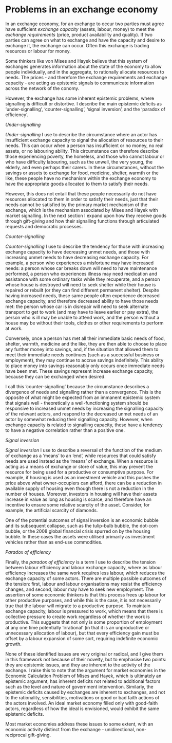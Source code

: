 # Problems in an exchange economy

In an exchange economy, for an exchange to occur two parties must agree have sufficient *exchange capacity* (assets, labour, money) to meet the *exchange requirements* (price, product availability and quality).  If two parties can agree on what to exchange and have the capacity and desire to exchange it, the exchange can occur.  Often this exchange is trading resources or labour for money.

Some thinkers like von Mises and Hayek believe that this system of exchanges generates information about the state of the economy to allow people individually, and in the aggregate, to rationally allocate resources to needs.  The prices - and therefore the exchange requirements and exchange capacity - are acting as epistemic signals to communicate information across the network of the conomy.

However, the exchange has some inherent epistemic problems, where signalling is difficult or distortive.  I describe the main epistemic deficits as ‘under-signalling’, ‘counter-signalling’, ‘signal inversion’, and the ‘paradox of efficiency’.

*Under-signalling*

*Under-signalling* I use to describe the circumstance where an actor has insufficient exchange capacity to signal the allocation of resources to their needs.  This can occur when a person has insufficient or no money, no real assets, or no labouring ability.  This circumstance can therefore describe those experiencing poverty, the homeless, and those who cannot labour or who have difficulty labouring, such as the unwell, the very young, the elderly, and even perhaps their carers.  In these circumstances, without the savings or assets to exchange for food, medicine, shelter, warmth or the like, these people have no mechanism within the exchange economy to have the appropriate goods allocated to them to satisfy their needs.

However, this does not entail that these people necessarily do not have resources allocated to them in order to satisfy their needs, just that their needs cannot be satisfied by the primary market mechanism of the exchange, which is the mechanism associated by Mises and Hayek with market signalling.  In the next section I expand upon how they receive goods through gift-giving and how their signalling functions through articulated requests and democratic processes.

*Counter-signalling*

*Counter-signalling* I use to describe the tendency for those with increasing exchange capacity to have decreasing unmet needs, and those with increasing unmet needs to have decreasing exchange capacity.  For example, a person who experiences a misfortune may have increased needs: a person whose car breaks down will need to have maintenance performed, a person who experiences illness may need medication and assistance with some ordinary tasks while they recuperate, and a person whose house is destroyed will need to seek shelter while their house is repaired or rebuilt (or they can find different permanent shelter).  Despite having increased needs, these same people often experience decreased exchange capacity, and therefore decreased ability to have those needs met: the person whose car is in disrepair will need to seek alternate transport to get to work (and may have to leave earlier or pay extra), the person who is ill may be unable to attend work, and the person without a house may be without their tools, clothes or other requirements to perform at work.

Conversely, once a person has met all their immediate basic needs of food, shelter, warmth, medicine and the like, they are then able to choose to place any further money into savings, and, if the situation that allowed them to meet their immediate needs continues (such as a successful business or employment), they may continue to accrue savings indefinitely.  This ability to place money into savings reasonably only occurs once immediate needs have been met.  These savings represent increase exchange capacity, because they can be exchanged when desired.

I call this ‘counter-signalling’ because the circumstance describes a divergence of needs and signalling rather than a convergence.  This is the opposite of what might be expected from an immanent epistemic system that signals well - theoretically a well-functioning system should be responsive to increased unmet needs by increasing the signalling capacity of the relevant actors, and respond to the decreased unmet needs of an actor by somewhat reducing their signalling capacity.  However, when exchange capacity is related to signalling capacity, these have a tendency to have a negative correlation rather than a positive one.

*Signal inversion*

*Signal inversion* I use to describe a reversal of the function of the medium of exchange as a ‘means’ to an ‘end’, while resources that could satisfy needs are used instead as the ‘means’ of exchange.  When a resource is acting as a means of exchange or store of value, this may prevent the resource for being used for a productive or consumptive purpose.  For example, if housing is used as an investment vehicle and this pushes the price above what owner-occupiers can afford, there can be a reduction in available supply of housing even though there is not a reduction in the number of houses.   Moreover, investors in housing will have their assets increase in value as long as housing is scarce, and therefore have an incentive to ensure some relative scarcity of the asset.  Consider, for example, the artificial scarcity of diamonds.

One of the potential outcomes of signal inversion is an economic bubble and its subsequent collapse, such as the tulip-bulb bubble, the dot-com bubble, or the 2008 global financial crisis spurred on by the housing bubble.  In these cases the assets were utilised primarily as investment vehicles rather than as end-use commodities.

*Paradox of efficiency*

Finally, the  *paradox of efficiency* is a term I use to describe the tension between labour efficiency and labour exchange capacity, where as labour efficiency increases the same work requires less labour, which reduces the exchange capacity of some actors.  There are multiple possible outcomes of the tension: first, labour and labour organisations may resist the efficiency changes, and second, labour may have to seek new employment.  The assertion of some economic thinkers is that this process frees up labour for other productive purposes, and while this is the case, it is not necessarily true that the labour will migrate to a productive purpose.  To maintain exchange capacity, labour is pressured to work, which means that there is collective pressure to create work regardless of whether the work is productive.  This suggests that not only is some proportion of employment at any one time potentially ‘irrational’ (in that it is an unproductive or unnecessary allocation of labour), but that every efficiency gain must be offset by a labour expansion of some sort, requiring indefinite economic growth.

None of these identified issues are very original or radical, and I give them in this framework not because of their novelty, but to emphasise two points: they are epistemic issues, and they are inherent to the activity of the exchange.  I raise this to note that the argument for market economies in the Economic Calculation Problem of Mises and Hayek, which is ultimately an epistemic argument, has inherent deficits not related to additional factors such as the level and nature of government intervention.  Similarly, the epistemic deficits caused by exchanges are inherent to exchanges, and not to the rationality, sensibilities, motivations or good or bad faith actions of the actors involved.  An ideal market economy filled only with good-faith actors, regardless of how the ideal is envisioned, would exhibit the same epistemic deficits.

Most market economies address these issues to some extent, with an economic activity distinct from the exchange - unidirectional, non-reciprocal gift-giving.